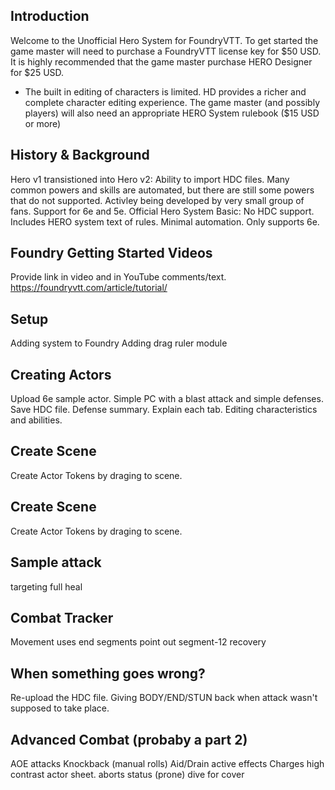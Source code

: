 ## Introduction
Welcome to the Unofficial Hero System for FoundryVTT.
To get started the game master will need to purchase a FoundryVTT license key for $50 USD.
It is highly recommended that the game master purchase HERO Designer for $25 USD.
  - The built in editing of characters is limited.  HD provides a richer and complete character editing experience.
The game master (and possibly players) will also need an appropriate HERO System rulebook ($15 USD or more)

## History & Background
Hero v1 transistioned into Hero v2: Ability to import HDC files. Many common powers and skills are automated, but there are still some powers that do not supported.  Activley being developed by very small group of fans.  Support for 6e and 5e.
Official Hero System Basic: No HDC support.  Includes HERO system text of rules.  Minimal automation.  Only supports 6e.

## Foundry Getting Started Videos
Provide link in video and in YouTube comments/text.
https://foundryvtt.com/article/tutorial/

## Setup
Adding system to Foundry
Adding drag ruler module

## Creating Actors
Upload 6e sample actor. Simple PC with a blast attack and simple defenses. Save HDC file.
Defense summary.
Explain each tab.
Editing characteristics and abilities.

## Create Scene
Create Actor Tokens by draging to scene.

## Create Scene
Create Actor Tokens by draging to scene.

## Sample attack
targeting
full heal

## Combat Tracker
Movement uses end
segments
point out segment-12 recovery

## When something goes wrong?
Re-upload the HDC file.
Giving BODY/END/STUN back when attack wasn't supposed to take place.

## Advanced Combat (probaby a part 2)
AOE attacks
Knockback (manual rolls)
Aid/Drain active effects
Charges
high contrast actor sheet.
aborts
status (prone)
dive for cover










